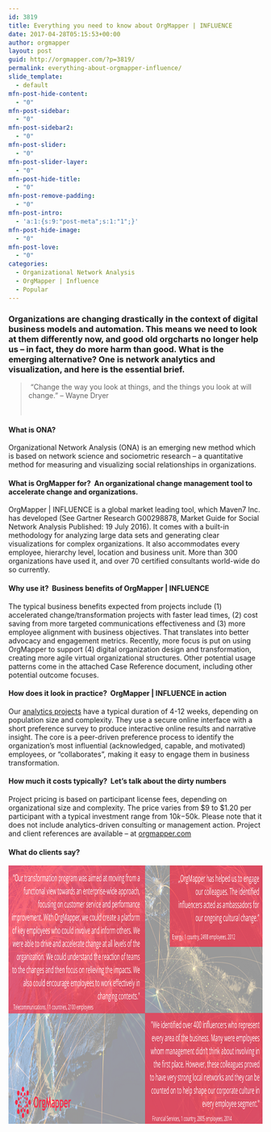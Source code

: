 ```yaml
---
id: 3819
title: Everything you need to know about OrgMapper | INFLUENCE
date: 2017-04-28T05:15:53+00:00
author: orgmapper
layout: post
guid: http://orgmapper.com/?p=3819/
permalink: everything-about-orgmapper-influence/
slide_template:
  - default
mfn-post-hide-content:
  - "0"
mfn-post-sidebar:
  - "0"
mfn-post-sidebar2:
  - "0"
mfn-post-slider:
  - "0"
mfn-post-slider-layer:
  - "0"
mfn-post-hide-title:
  - "0"
mfn-post-remove-padding:
  - "0"
mfn-post-intro:
  - 'a:1:{s:9:"post-meta";s:1:"1";}'
mfn-post-hide-image:
  - "0"
mfn-post-love:
  - "0"
categories:
  - Organizational Network Analysis
  - OrgMapper | Influence
  - Popular
---
```

### Organizations are changing drastically in the context of digital business models and automation. This means we need to look at them differently now, and good old orgcharts no longer help us – in fact, they do more harm than good. What is the emerging alternative? One is network analytics and visualization, and here is the essential brief.

>  &#8220;Change the way you look at things, and the things you look at will change.&#8221; – Wayne Dryer
> 
> &nbsp;

<!--more-->

#### **What is ONA?** 

Organizational Network Analysis (ONA) is an emerging new method which is based on network science and sociometric research – a quantitative method for measuring and visualizing social relationships in organizations.

#### **What is OrgMapper for?  An organizational change management tool to accelerate change and organizations.**

OrgMapper | INFLUENCE is a global market leading tool, which Maven7 Inc. has developed (See Gartner Research G00298878, Market Guide for Social Network Analysis Published: 19 July 2016). It comes with a built-in methodology for analyzing large data sets and generating clear visualizations for complex organizations. It also accommodates every employee, hierarchy level, location and business unit. More than 300 organizations have used it, and over 70 certified consultants world-wide do so currently.

#### **Why use it?  Business benefits of OrgMapper | INFLUENCE**

The typical business benefits expected from projects include (1) accelerated change/transformation projects with faster lead times, (2) cost saving from more targeted communications effectiveness and (3) more employee alignment with business objectives. That translates into better advocacy and engagement metrics. Recently, more focus is put on using OrgMapper to support (4) digital organization design and transformation, creating more agile virtual organizational structures. Other potential usage patterns come in the attached Case Reference document, including other potential outcome focuses.

#### **How does it look in practice?  OrgMapper | INFLUENCE in action** 

Our <a href="http://orgmapper.com/when/" target="_blank" rel="noopener noreferrer">analytics projects</a> have a typical duration of 4-12 weeks, depending on population size and complexity. They use a secure online interface with a short preference survey to produce interactive online results and narrative insight. The core is a peer-driven preference process to identify the organization’s most influential (acknowledged, capable, and motivated) employees, or “collaborates”, making it easy to engage them in business transformation.

#### **How much it costs typically?  Let&#8217;s talk about the dirty numbers**

Project pricing is based on participant license fees, depending on organizational size and complexity. The price varies from $9 to $1.20 per participant with a typical investment range from $10k-$50k. Please note that it does not include analytics-driven consulting or management action. Project and client references are available – at <a href="http://orgmapper.com/" target="_blank" rel="noopener noreferrer">orgmapper.com</a>

#### **What do clients say?**

[<img class="aligncenter wp-image-3822 size-large" src="/images/2017/04/SERENDIPITY-1-1024x512.png" alt="" width="1024" height="512" />](http://orgmapper.com/case-studies/)

&nbsp;

&nbsp;

&nbsp;